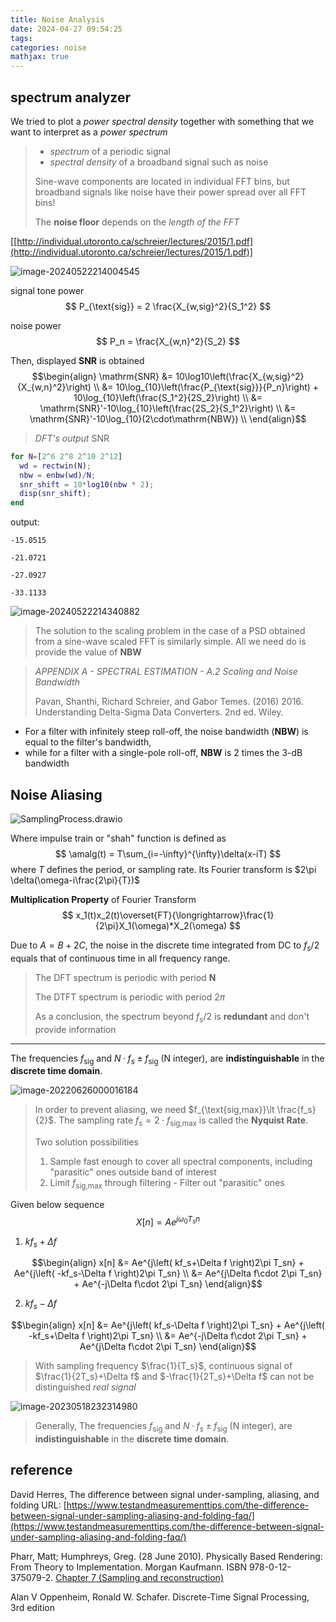 ```yaml
---
title: Noise Analysis
date: 2024-04-27 09:54:25
tags:
categories: noise
mathjax: true
---
```




## spectrum analyzer

We tried to plot a *power spectral density* together with something that we want to interpret as a *power spectrum*

> - *spectrum* of a periodic signal
> - *spectral density* of a broadband signal such as noise
>
> Sine-wave components are located in individual FFT bins, but broadband signals like noise have their power spread over all FFT bins!
>
> The **noise floor** depends on the *length of the FFT*

[[http://individual.utoronto.ca/schreier/lectures/2015/1.pdf](http://individual.utoronto.ca/schreier/lectures/2015/1.pdf)]

![image-20240522214004545](noise/image-20240522214004545.png)

signal tone power
$$
P_{\text{sig}} = 2 \frac{X_{w,sig}^2}{S_1^2}
$$

noise power
$$
P_n = \frac{X_{w,n}^2}{S_2}
$$

Then, displayed **SNR** is obtained
$$\begin{align}
\mathrm{SNR} &= 10\log10\left(\frac{X_{w,sig}^2}{X_{w,n}^2}\right) \\
&= 10\log_{10}\left(\frac{P_{\text{sig}}}{P_n}\right) + 10\log_{10}\left(\frac{S_1^2}{2S_2}\right) \\
&= \mathrm{SNR}'-10\log_{10}\left(\frac{2S_2}{S_1^2}\right) \\
&= \mathrm{SNR}'-10\log_{10}(2\cdot\mathrm{NBW}) \\
\end{align}$$

> *DFT's output* $\mathrm{SNR}$

```matlab
for N=[2^6 2^8 2^10 2^12]
  wd = rectwin(N);
  nbw = enbw(wd)/N;
  snr_shift = 10*log10(nbw * 2);
  disp(snr_shift);
end
```

output:

```
-15.0515

-21.0721

-27.0927

-33.1133
```

![image-20240522214340882](noise/image-20240522214340882.png)




> The solution to the scaling problem in the case of a PSD obtained from a sine-wave scaled FFT is similarly simple. All we need do is provide the value of **NBW**



> *APPENDIX A - SPECTRAL ESTIMATION - A.2 Scaling and Noise Bandwidth*
>
> Pavan, Shanthi, Richard Schreier, and Gabor Temes. (2016) 2016. Understanding Delta-Sigma Data Converters. 2nd ed. Wiley.



- For a filter with infinitely steep roll-off, the noise bandwidth (**NBW**) is equal to the filter's bandwidth,
- while for a filter with a single-pole roll-off, **NBW** is 2 times the 3-dB bandwidth



## Noise Aliasing

![SamplingProcess.drawio](noise/SamplingProcess.drawio.svg)

Where impulse train or "shah" function is defined as
$$
\amalg(t) = T\sum_{i=-\infty}^{\infty}\delta(x-iT)
$$
where $T$ defines the period, or sampling rate. Its Fourier transform is $2\pi \delta(\omega-i\frac{2\pi}{T})$

**Multiplication Property** of Fourier Transform
$$
x_1(t)x_2(t)\overset{FT}{\longrightarrow}\frac{1}{2\pi}X_1(\omega)*X_2(\omega)
$$


Due to $A = B+2C$, the noise in the discrete time integrated from DC to $f_s/2$ equals that of continuous time in all frequency range.

> The DFT spectrum is periodic with period **N**
>
> The DTFT spectrum is periodic  with period $2\pi$
>
> As a conclusion, the spectrum beyond $f_s/2$​ is **redundant** and don't provide information



---

The frequencies $f_{\text{sig}}$ and $N· f_s ±f_{\text{sig}}$ (N integer), are **indistinguishable** in the **discrete time domain**.

![image-20220626000016184](noise/image-20220626000016184.png)

> In order to prevent aliasing, we need $f_{\text{sig,max}}\lt \frac{f_s}{2}$. The sampling rate $f_s=2\cdot f_{\text{sig,max}}$ is called the **Nyquist Rate**.
>
> Two solution possibilities
>
> 1.  Sample fast enough to cover all spectral components, including "parasitic" ones outside band of interest
> 2. Limit $f_{\text{sig,max}}$ through filtering - Filter out "parasitic" ones 



Given below sequence
$$
X[n] =A e^{j\omega _0 T_s n}
$$

1. $kf_s + \Delta f$

$$\begin{align}
x[n] &= Ae^{j\left( kf_s+\Delta f \right)2\pi T_sn} + Ae^{j\left( -kf_s-\Delta f \right)2\pi T_sn} \\
&= Ae^{j\Delta f\cdot 2\pi T_sn} + Ae^{-j\Delta f\cdot 2\pi T_sn}
\end{align}$$

2. $kf_s - \Delta f$

$$\begin{align}
x[n] &= Ae^{j\left( kf_s-\Delta f \right)2\pi T_sn} + Ae^{j\left( -kf_s+\Delta f \right)2\pi T_sn} \\
&= Ae^{-j\Delta f\cdot 2\pi T_sn} + Ae^{j\Delta f\cdot 2\pi T_sn}
\end{align}$$

> With sampling frequency $\frac{1}{T_s}$, continuous signal of $\frac{1}{2T_s}+\Delta f$ and  $-\frac{1}{2T_s}+\Delta f$ can not be distinguished
> *real signal*

![image-20230518232314980](noise/image-20230518232314980.png)



> Generally, The frequencies $f_{\text{sig}}$ and $N· f_s ±f_{\text{sig}}$ (N integer), are **indistinguishable** in the **discrete time domain**.





## reference

David Herres, The difference between signal under-sampling, aliasing, and folding URL: [https://www.testandmeasurementtips.com/the-difference-between-signal-under-sampling-aliasing-and-folding-faq/](https://www.testandmeasurementtips.com/the-difference-between-signal-under-sampling-aliasing-and-folding-faq/)

Pharr, Matt; Humphreys, Greg. (28 June 2010). Physically Based Rendering: From Theory to Implementation. Morgan Kaufmann. ISBN 978-0-12-375079-2. [Chapter 7 (Sampling and reconstruction)](https://web.archive.org/web/20131016055332/http://graphics.stanford.edu/~mmp/chapters/pbrt_chapter7.pdf)

Alan V Oppenheim, Ronald W. Schafer. Discrete-Time Signal Processing, 3rd edition

